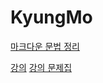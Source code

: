 # KyungMo

[마크다운 문법 정리](https://gist.github.com/ihoneymon/652be052a0727ad59601)

[강의](https://www.youtube.com/watch?v=LcOIobH7ues&list=PLtqbFd2VIQv4O6D6l9HcD732hdrnYb6CY)
[강의 문제집](https://github.com/encrypted-def/basic-algo-lecture/blob/master/workbook.md)